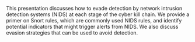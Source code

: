 This presentation discusses how to evade detection by network intrusion detection systems (NIDS) at each stage of the cyber kill chain. We provide a primer on Snort rules, which are commonly used NIDS rules, and identify potential indicators that might trigger alerts from NIDS. We also discuss evasion strategies that can be used to avoid detection.
